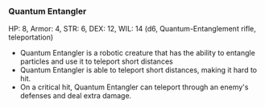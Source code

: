 ### Quantum Entangler

HP: 8, Armor: 4, STR: 6, DEX: 12, WIL: 14 (d6, Quantum-Entanglement rifle, teleportation)

- Quantum Entangler is a robotic creature that has the ability to entangle particles and use it to teleport short distances
- Quantum Entangler is able to teleport short distances, making it hard to hit.
- On a critical hit, Quantum Entangler can teleport through an enemy's defenses and deal extra damage.

